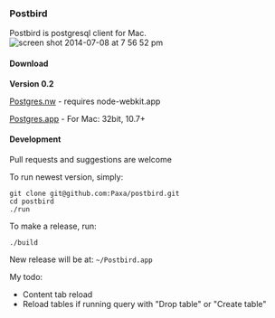 ### Postbird

Postbird is postgresql client for Mac.
![screen shot 2014-07-08 at 7 56 52 pm](https://cloud.githubusercontent.com/assets/26019/3509770/5e85ff5e-069f-11e4-8eb0-c83656291163.png)


#### Download

**Version 0.2**

[Postgres.nw](https://github.com/Paxa/postbird/releases/download/0.2/Postbird.nw) - requires node-webkit.app

[Postgres.app](https://github.com/Paxa/postbird/releases/download/0.2/Postbird.app.zip) - For Mac: 32bit, 10.7+


#### Development

Pull requests and suggestions are welcome

To run newest version, simply:

    git clone git@github.com:Paxa/postbird.git
    cd postbird
    ./run

To make a release, run:

    ./build

New release will be at: `~/Postbird.app`

My todo:

* Content tab reload
* Reload tables if running query with "Drop table" or "Create table"
